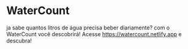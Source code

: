 # WaterCount
ja sabe quantos litros de água precisa beber diariamente? com o WaterCount você descobrirá!
Acesse https://watercount.netlify.app e descubra!
